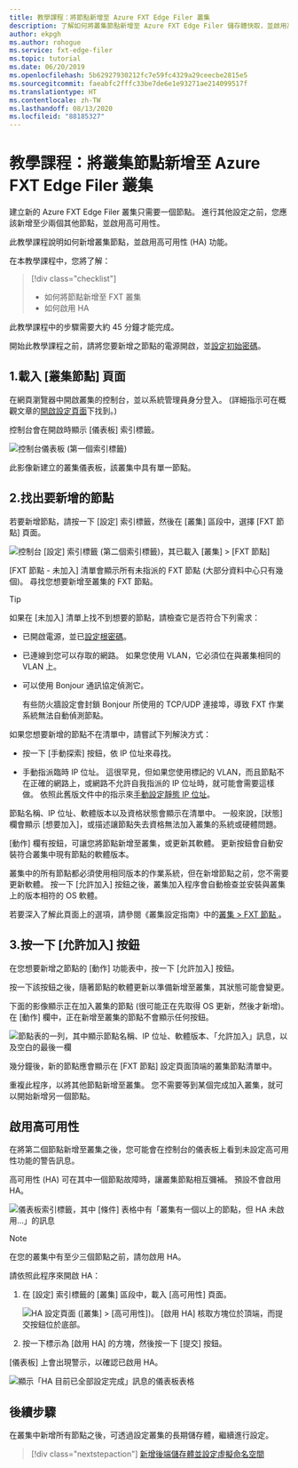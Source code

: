 ```yaml
---
title: 教學課程：將節點新增至 Azure FXT Edge Filer 叢集
description: 了解如何將叢集節點新增至 Azure FXT Edge Filer 儲存體快取，並啟用高可用性 (HA) 功能。
author: ekpgh
ms.author: rohogue
ms.service: fxt-edge-filer
ms.topic: tutorial
ms.date: 06/20/2019
ms.openlocfilehash: 5b62927930212fc7e59fc4329a29ceecbe2815e5
ms.sourcegitcommit: faeabfc2fffc33be7de6e1e93271ae214099517f
ms.translationtype: HT
ms.contentlocale: zh-TW
ms.lasthandoff: 08/13/2020
ms.locfileid: "88185327"
---
```

# <a name="tutorial-add-cluster-nodes-to-an-azure-fxt-edge-filer-cluster"></a>教學課程：將叢集節點新增至 Azure FXT Edge Filer 叢集

建立新的 Azure FXT Edge Filer 叢集只需要一個節點。 進行其他設定之前，您應該新增至少兩個其他節點，並啟用高可用性。 

此教學課程說明如何新增叢集節點，並啟用高可用性 (HA) 功能。 

在本教學課程中，您將了解： 

> [!div class="checklist"]
> * 如何將節點新增至 FXT 叢集
> * 如何啟用 HA

此教學課程中的步驟需要大約 45 分鐘才能完成。

開始此教學課程之前，請將您要新增之節點的電源開啟，並[設定初始密碼](fxt-node-password.md)。 

## <a name="1-load-the-cluster-nodes-page"></a>1.載入 [叢集節點] 頁面

在網頁瀏覽器中開啟叢集的控制台，並以系統管理員身分登入。 (詳細指示可在概觀文章的[開啟設定頁面](fxt-cluster-create.md#open-the-settings-pages)下找到。)

控制台會在開啟時顯示 [儀表板]  索引標籤。 

![控制台儀表板 (第一個索引標籤)](media/fxt-cluster-config/dashboard-1-node.png)

此影像新建立的叢集儀表板，該叢集中具有單一節點。

## <a name="2-locate-the-node-to-add"></a>2.找出要新增的節點

若要新增節點，請按一下 [設定]  索引標籤，然後在 [叢集]  區段中，選擇 [FXT 節點]  頁面。

![控制台 [設定] 索引標籤 (第二個索引標籤)，其已載入 [叢集] > [FXT 節點]](media/fxt-cluster-config/settings-fxt-nodes.png)

[FXT 節點 - 未加入]  清單會顯示所有未指派的 FXT 節點 (大部分資料中心只有幾個)。 尋找您想要新增至叢集的 FXT 節點。

> [!Tip] 
> 如果在 [未加入]  清單上找不到想要的節點，請檢查它是否符合下列需求：
> 
> * 已開啟電源，並已[設定根密碼](fxt-node-password.md)。
> * 已連線到您可以存取的網路。 如果您使用 VLAN，它必須位在與叢集相同的 VLAN 上。
> * 可以使用 Bonjour 通訊協定偵測它。 
>
>   有些防火牆設定會封鎖 Bonjour 所使用的 TCP/UDP 連接埠，導致 FXT 作業系統無法自動偵測節點。
> 
> 如果您想要新增的節點不在清單中，請嘗試下列解決方式： 
> 
> * 按一下 [手動探索]  按鈕，依 IP 位址來尋找。
> 
> * 手動指派臨時 IP 位址。 這很罕見，但如果您使用標記的 VLAN，而且節點不在正確的網路上，或網路不允許自我指派的 IP 位址時，就可能會需要這樣做。 依照此舊版文件中的指示來[手動設定靜態 IP 位址](https://azure.github.io/Avere/legacy/create_cluster/4_8/html/static_ip.html)。

節點名稱、IP 位址、軟體版本以及資格狀態會顯示在清單中。 一般來說，[狀態]  欄會顯示 [想要加入]，或描述讓節點失去資格無法加入叢集的系統或硬體問題。

[動作]  欄有按鈕，可讓您將節點新增至叢集，或更新其軟體。 更新按鈕會自動安裝符合叢集中現有節點的軟體版本。

叢集中的所有節點都必須使用相同版本的作業系統，但在新增節點之前，您不需要更新軟體。 按一下 [允許加入]  按鈕之後，叢集加入程序會自動檢查並安裝與叢集上的版本相符的 OS 軟體。

若要深入了解此頁面上的選項，請參閱《叢集設定指南》中的[叢集   > FXT 節點  ](https://azure.github.io/Avere/legacy/ops_guide/4_7/html/gui_fxt_nodes.html)。

## <a name="3-click-the-allow-to-join-button"></a>3.按一下 [允許加入] 按鈕 

在您想要新增之節點的 [動作]  功能表中，按一下 [允許加入]  按鈕。

按一下該按鈕之後，隨著節點的軟體更新以準備新增至叢集，其狀態可能會變更。 

下面的影像顯示正在加入叢集的節點 (很可能正在先取得 OS 更新，然後才新增)。 在 [動作]  欄中，正在新增至叢集的節點不會顯示任何按鈕。

![節點表的一列，其中顯示節點名稱、IP 位址、軟體版本、「允許加入」訊息，以及空白的最後一欄](media/fxt-cluster-config/node-join-in-process.png)

幾分鐘後，新的節點應會顯示在 [FXT 節點]  設定頁面頂端的叢集節點清單中。 

重複此程序，以將其他節點新增至叢集。 您不需要等到某個完成加入叢集，就可以開始新增另一個節點。

## <a name="enable-high-availability"></a>啟用高可用性

在將第二個節點新增至叢集之後，您可能會在控制台的儀表板上看到未設定高可用性功能的警告訊息。 

高可用性 (HA) 可在其中一個節點故障時，讓叢集節點相互彌補。 預設不會啟用 HA。

![儀表板索引標籤，其中 [條件] 表格中有「叢集有一個以上的節點，但 HA 未啟用...」的訊息](media/fxt-cluster-config/no-ha-2-nodes.png)

> [!Note] 
> 在您的叢集中有至少三個節點之前，請勿啟用 HA。

請依照此程序來開啟 HA： 

1. 在 [設定]  索引標籤的 [叢集]  區段中，載入 [高可用性]  頁面。

   ![HA 設定頁面 ([叢集] > [高可用性])。 [啟用 HA] 核取方塊位於頂端，而提交按鈕位於底部。](media/fxt-cluster-config/enable-ha.png)

2. 按一下標示為 [啟用 HA]  的方塊，然後按一下 [提交]  按鈕。 

[儀表板]  上會出現警示，以確認已啟用 HA。

![顯示「HA 目前已全部設定完成」訊息的儀表板表格](media/fxt-cluster-config/ha-configured-alert.png)


## <a name="next-steps"></a>後續步驟

在叢集中新增所有節點之後，可透過設定叢集的長期儲存體，繼續進行設定。

> [!div class="nextstepaction"]
> [新增後端儲存體並設定虛擬命名空間](fxt-add-storage.md)